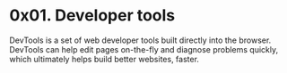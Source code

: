 # 0x01. Developer tools

 DevTools is a set of web developer tools built directly into the browser. DevTools can help edit pages on-the-fly and diagnose problems quickly, which ultimately helps build better websites, faster.
